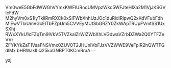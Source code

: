 Vm0weE5GbFdWWGhVYmxKWFlURndUMVpzWkc5WFJteHlXa2M1VjJKSGVIcFdW
M2hyVm0xS1IyTkliRmRXCk0xSlFWbXhhUzJOc1duRldiRlpwQ2xKdVFubFdh
MlEwVTIxUmVGcElTbFZpUm5CVVEyMUtSbGRZY0ZkWApTRUpFVmtSS1UxSXhj
RWxXYkU1cFZqTm9lVkV5TVZkalZrWlZWbXhLVGdwaVZrbDZWa2Q0YTFZeVVr
ZFYKYkZaT1VsaFNSVmx0ZUV0T2JHUnlVbFJzVVZWWE9VeFpiR2hQWTFGdlMx
bHRWaklLQ25kaGNBPT0KCmRraA==

yzj